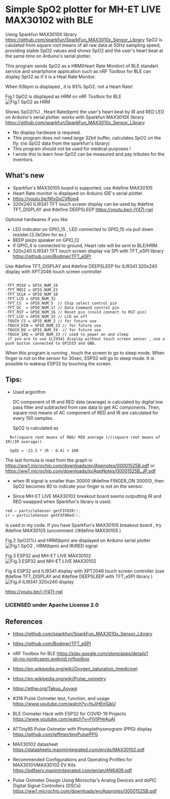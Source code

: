 
# Simple SpO2 plotter for MH-ET LIVE MAX30102 with BLE

Using Sparkfun MAX3010X library https://github.com/sparkfun/SparkFun_MAX3010x_Sensor_Library SpO2 is calulated from square root means of all raw data at 50Hz sampling speed, providing stable SpO2 values and shows SpO2 and the user's heart beat at the same time on Arduino's serial plotter.

This program sends SpO2 as a HRM(Heart Rate Monitor) of BLE standart service and smartphone application such as nRF Toolbox for BLE can display SpO2 as if it is a Heat Rate Monitor.

When 93bpm is displayed , it is 93% SpO2. not a Heart Rate!

Fig.1 SpO2 is displayed as HRM on nRF Toolbox for BLE
![Fig.1 SpO2 as HRM](BLE-SpO2.png)

Shows SpO2(%) , Heart Rate(bpm) the user's heart beat by IR and RED LED on Arduino's serial plotter.
works with Sparkfun MAX3010X library
  https://github.com/sparkfun/SparkFun_MAX3010x_Sensor_Library
  
- No display hardware is required.
- This program does not need large 32bit buffer, calculates SpO2 on the fly. (no SpO2 data from the sparkfun's library)
- This program should not be used for medical purposes !
- I wrote this to learn how SpO2 can be measured and pay tributes for the inventors.


## What's new
- Sparkfun's MAX30105 board is supported, use #define MAX30105
- Heart Rate monitor is displayed on Arduino IDE's serial plotter.
- https://youtu.be/NfxGxCVRop4
- 320x240 ILI9341 TFT touch screen display can be used by #define TFT_DISPLAY and #define DEEPSLEEP
  https://youtu.be/i-jY47I-rwI 

Optional hardwares if you like
- LED indicator on GPIO_15 , LED connected to GPIO_15 via pull down resister.(3.3kOhm for ex.)
- BEEP piezo speaker on GPIO_12
- if GPIO_4 is connected to ground, Heart rate will be sent to BLE/HRM.  
- 320x240 ILI9341 TFT touch screen display via SPI with TFT_eSPI library
  https://github.com/Bodmer/TFT_eSPI
  
Use #define TFT_DISPLAY and #define DEEPSLEEP for ILI9341 320x240 display with XPT2046 touch screen controller
```
            
-TFT_MISO = GPIO_NUM_19
-TFT_MOSI = GPIO_NUM_23
-TFT_SCLK = GPIO_NUM_18
-TFT_LCD = GPIO_NUM_32
-TFT_CS  = GPIO_NUM_5  // Chip select control pin
-TFT_DC  = GPIO_NUM_17 // Data Command control pin
-TFT_RST = GPIO_NUM_16 // Reset pin (could connect to RST pin)
-TFT_LCD = GPIO_NUM_32 // LCD on off
-TOUCH_CS = GPIO_NUM_2 // for future use
-TOUCH_DIN = GPIO_NUM_23 // for future use
-TOUCH_DO = GPIO_NUM_19  // for future use
-TOUCH_IRQ = GPIO_NUM_33 // used to power on and sleep
 if you are to use ILI9341 display without touch screen sensor , use a push button connected to GPIO33 and GND.
```
When this program is running , touch the screen to go to sleep mode. 
When finger is not on the sensor for 30sec, ESP32 will go to sleep mode.
It is possible to wakeup ESP32 by touching the screen.

## Tips:
- Used argorithm

  DC component of IR and RED data (average) is calculated by digital low pass filter and subtracted from raw data to get AC components.
  Then, square root means of AC component of RED and IR are calculated for every 100 samples.

  SpO2 is calculated as 
```  
  R=((square root means of RED/ RED average )/((square root means of IR)/IR average)) 
  
  SpO2 = -23.3 * (R - 0.4) + 100
```  
The last formula is read from the graph in https://ww1.microchip.com/downloads/en/Appnotes/00001525B.pdf
or https://ww1.microchip.com/downloads/jp/AppNotes/00001525B_JP.pdf
  


- when IR signal is smaller than 30000 (#define FINGER_ON 30000), then SpO2 becomes 80 to indicate your finger is not on the sensor.

- Since MH-ET LIVE MAX30102 breakout board seems outputting IR and RED swapped when Sparkfun's library is used.
```C
red = particleSensor.getFIFOIR();
ir = particleSensor.getFIFORed();
```
  is used in my code. If you have Sparkfun's MAX30105 breakout board , try #define MAX30105
  (uncomment //#define MAX30105 )



Fig.2 SpO2(%) and HRM(bpm) are displayed on Arduino serial plotter
![Fig.1 SpO2 , HRM(bpm) and IR/RED signal](SpO2andHRM.jpg)

Fig.3 ESP32 and MH-ET LIVE MAX30102
![Fig.3 ESP32 and MH-ET LIVE MAX30102](ESP32-MAX30102.jpg)

Fig.4 ESP32 and ILI9341 display with XPT2046 touch screen controller (use #define TFT_DISPLAY and #define DEEPSLEEP with  TFT_eSPI library )
![Fig.4 ILI9341 320x240 display](TFTversion.jpg)

https://youtu.be/i-jY47I-rwI 

### LICENSED under Apache License 2.0

## References
- https://github.com/sparkfun/SparkFun_MAX3010x_Sensor_Library
- https://github.com/Bodmer/TFT_eSPI

- nRF Toolbox for BLE https://play.google.com/store/apps/details?id=no.nordicsemi.android.nrftoolbox

- https://en.wikipedia.org/wiki/Oxygen_saturation_(medicine)
- https://en.wikipedia.org/wiki/Pulse_oximetry
- https://ethw.org/Takuo_Aoyagi
- #316 Pulse Oximeter test, function, and usage
  https://www.youtube.com/watch?v=fsJjHEnlQkU
- BLE Oximeter Hack with ESP32 for COVID-19 Projects
  https://www.youtube.com/watch?v=FIVIPHrAuAI
- ATTiny85 Pulse Oximeter with Photoplethysmogram (PPG) display
  https://github.com/jeffmer/tinyPulsePPG

- MAX30102 datasheet
  https://datasheets.maximintegrated.com/en/ds/MAX30102.pdf
- Recommended Configurations and Operating Profiles
  for MAX30101/MAX30102 EV Kits
  https://pdfserv.maximintegrated.com/en/an/AN6409.pdf
- Pulse Oximeter Design Using Microchip's Analog Devices and dsPIC Digital Signal Controllers (DSCs)
  https://ww1.microchip.com/downloads/en/Appnotes/00001525B.pdf
